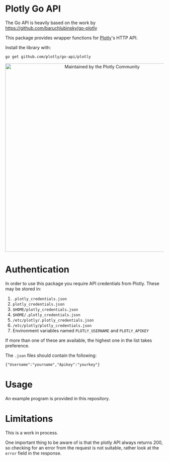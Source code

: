 Plotly Go API
=============

The Go API is heavily based on the work by https://github.com/baruchlubinsky/go-plotly

This package provides wrapper functions for [Plotly](https://plot.ly)'s HTTP API.

Install the library with:

    go get github.com/plotly/go-api/plotly

<div align="center">
  <a href="https://dash.plotly.com/project-maintenance">
    <img src="https://dash.plotly.com/assets/images/maintained-by-community.png" width="600px" alt="Maintained by the Plotly Community">
  </a>
</div>


Authentication
==============

In order to use this package you require API credentials from Plotly. These may
be stored in:

1. `.plotly_credentials.json`
2. `plotly_credentials.json`
3. `$HOME/plotly_credentials.json`
4. `$HOME/.plotly_credentials.json`
5. `/etc/plotly/.plotly_credentials.json`
6. `/etc/plotly/plotly_credentials.json`
7. Environment variables named `PLOTLY_USERNAME` and `PLOTLY_APIKEY`

If more than one of these are available, the highest one in the list takes preference.

The `.json` files should contain the following:

    {"Username":"yourname","Apikey":"yourkey"}


Usage
==

An example program is provided in this repository.

Limitations
==

This is a work in process.

One important thing to be aware of is that the plotly API always returns 200,
so checking for an error from the request is not suitable, rather look at the
`error` field in the response.
